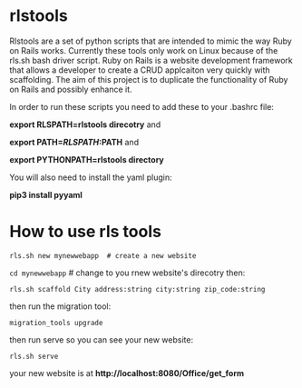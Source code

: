 # rlstools

Rlstools are a set of python scripts that are intended to mimic the way Ruby on Rails works.  Currently these tools only work on Linux because of the rls.sh bash driver script.  Ruby on Rails is a website development framework that allows a developer to create a CRUD applcaiton very quickly with scaffolding.  The aim of this project is to duplicate the functionality of Ruby on Rails and possibly enhance it.

In order to run these scripts you need to add these to your .bashrc file: 

**export RLSPATH=rlstools direcotry**
and

**export PATH=$RLSPATH:$PATH**
and

**export PYTHONPATH=rlstools directory**

You will also need to install the yaml plugin:

**pip3 install pyyaml**


# How to use rls tools

```rls.sh new mynewwebapp  # create a new website```

```cd mynewwebapp``` # change to you rnew website's direcotry then:

```rls.sh scaffold City address:string city:string zip_code:string```

then run the migration tool:

```migration_tools upgrade```

then run serve so you can see your new website:

```rls.sh serve```

your new website is at **http://localhost:8080/Office/get_form**

